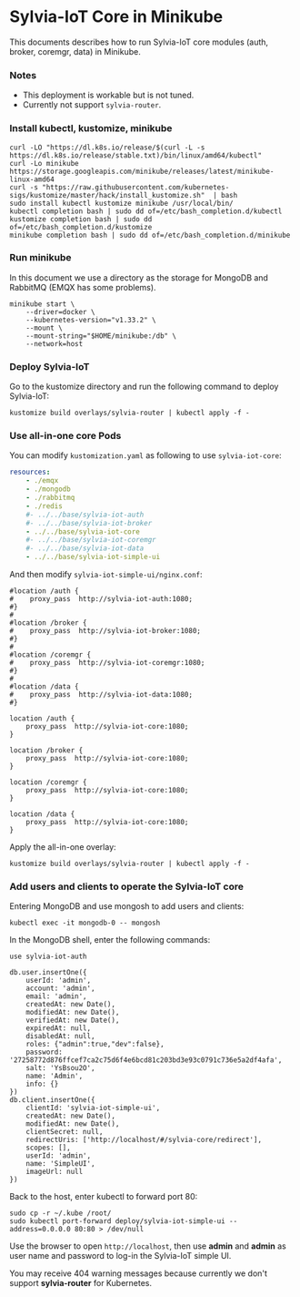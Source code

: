 Sylvia-IoT Core in Minikube
===========================

This documents describes how to run Sylvia-IoT core modules (auth, broker, coremgr, data) in Minikube.

### Notes

- This deployment is workable but is not tuned.
- Currently not support `sylvia-router`.

### Install kubectl, kustomize, minikube

```shell
curl -LO "https://dl.k8s.io/release/$(curl -L -s https://dl.k8s.io/release/stable.txt)/bin/linux/amd64/kubectl"
curl -Lo minikube https://storage.googleapis.com/minikube/releases/latest/minikube-linux-amd64
curl -s "https://raw.githubusercontent.com/kubernetes-sigs/kustomize/master/hack/install_kustomize.sh"  | bash
sudo install kubectl kustomize minikube /usr/local/bin/
kubectl completion bash | sudo dd of=/etc/bash_completion.d/kubectl
kustomize completion bash | sudo dd of=/etc/bash_completion.d/kustomize
minikube completion bash | sudo dd of=/etc/bash_completion.d/minikube
```

### Run minikube

In this document we use a directory as the storage for MongoDB and RabbitMQ (EMQX has some problems).

```shell
minikube start \
    --driver=docker \
    --kubernetes-version="v1.33.2" \
    --mount \
    --mount-string="$HOME/minikube:/db" \
    --network=host
```

### Deploy Sylvia-IoT

Go to the kustomize directory and run the following command to deploy Sylvia-IoT:

```shell
kustomize build overlays/sylvia-router | kubectl apply -f -
```

### Use all-in-one core Pods

You can modify `kustomization.yaml` as following to use `sylvia-iot-core`:

```yaml
resources:
    - ./emqx
    - ./mongodb
    - ./rabbitmq
    - ./redis
    #- ../../base/sylvia-iot-auth
    #- ../../base/sylvia-iot-broker
    - ../../base/sylvia-iot-core
    #- ../../base/sylvia-iot-coremgr
    #- ../../base/sylvia-iot-data
    - ../../base/sylvia-iot-simple-ui
```

And then modify `sylvia-iot-simple-ui/nginx.conf`:

```
#location /auth {
#    proxy_pass  http://sylvia-iot-auth:1080;
#}
#
#location /broker {
#    proxy_pass  http://sylvia-iot-broker:1080;
#}
#
#location /coremgr {
#    proxy_pass  http://sylvia-iot-coremgr:1080;
#}
#
#location /data {
#    proxy_pass  http://sylvia-iot-data:1080;
#}

location /auth {
    proxy_pass  http://sylvia-iot-core:1080;
}

location /broker {
    proxy_pass  http://sylvia-iot-core:1080;
}

location /coremgr {
    proxy_pass  http://sylvia-iot-core:1080;
}

location /data {
    proxy_pass  http://sylvia-iot-core:1080;
}
```

Apply the all-in-one overlay:

```shell
kustomize build overlays/sylvia-router | kubectl apply -f -
```

### Add users and clients to operate the Sylvia-IoT core

Entering MongoDB and use mongosh to add users and clients:

```shell
kubectl exec -it mongodb-0 -- mongosh
```

In the MongoDB shell, enter the following commands:

```
use sylvia-iot-auth

db.user.insertOne({
    userId: 'admin',
    account: 'admin',
    email: 'admin',
    createdAt: new Date(),
    modifiedAt: new Date(),
    verifiedAt: new Date(),
    expiredAt: null,
    disabledAt: null,
    roles: {"admin":true,"dev":false},
    password: '27258772d876ffcef7ca2c75d6f4e6bcd81c203bd3e93c0791c736e5a2df4afa',
    salt: 'YsBsou2O',
    name: 'Admin',
    info: {}
})
db.client.insertOne({
    clientId: 'sylvia-iot-simple-ui',
    createdAt: new Date(),
    modifiedAt: new Date(),
    clientSecret: null,
    redirectUris: ['http://localhost/#/sylvia-core/redirect'],
    scopes: [],
    userId: 'admin',
    name: 'SimpleUI',
    imageUrl: null
})
```

Back to the host, enter kubectl to forward port 80:

```shell
sudo cp -r ~/.kube /root/
sudo kubectl port-forward deploy/sylvia-iot-simple-ui --address=0.0.0.0 80:80 > /dev/null
```

Use the browser to open `http://localhost`, then use **admin** and **admin** as user name and password to log-in the Sylvia-IoT simple UI.

You may receive 404 warning messages because currently we don't support **sylvia-router** for Kubernetes.
